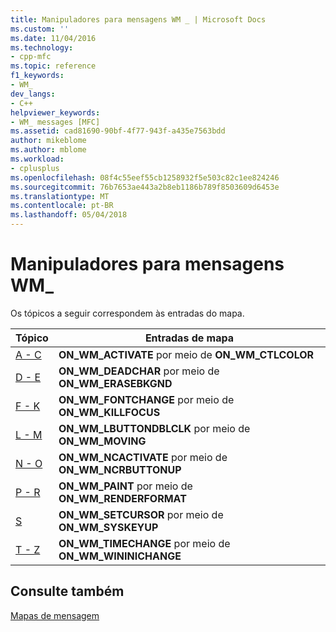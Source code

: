 ```yaml
---
title: Manipuladores para mensagens WM _ | Microsoft Docs
ms.custom: ''
ms.date: 11/04/2016
ms.technology:
- cpp-mfc
ms.topic: reference
f1_keywords:
- WM_
dev_langs:
- C++
helpviewer_keywords:
- WM_ messages [MFC]
ms.assetid: cad81690-90bf-4f77-943f-a435e7563bdd
author: mikeblome
ms.author: mblome
ms.workload:
- cplusplus
ms.openlocfilehash: 08f4c55eef55cb1258932f5e503c82c1ee824246
ms.sourcegitcommit: 76b7653ae443a2b8eb1186b789f8503609d6453e
ms.translationtype: MT
ms.contentlocale: pt-BR
ms.lasthandoff: 05/04/2018
---
```

# <a name="handlers-for-wm-messages"></a>Manipuladores para mensagens WM_
Os tópicos a seguir correspondem às entradas do mapa.  
  
|Tópico|Entradas de mapa|  
|-----------|-----------------|  
|[A - C](../../mfc/reference/wm-message-handlers-a-c.md)|**ON_WM_ACTIVATE** por meio de **ON_WM_CTLCOLOR**|  
|[D - E](../../mfc/reference/wm-message-handlers-d-e.md)|**ON_WM_DEADCHAR** por meio de **ON_WM_ERASEBKGND**|  
|[F - K](../../mfc/reference/wm-message-handlers-f-k.md)|**ON_WM_FONTCHANGE** por meio de **ON_WM_KILLFOCUS**|  
|[L - M](../../mfc/reference/wm-message-handlers-l-m.md)|**ON_WM_LBUTTONDBLCLK** por meio de **ON_WM_MOVING**|  
|[N - O](../../mfc/reference/wm-message-handlers-n-o.md)|**ON_WM_NCACTIVATE** por meio de **ON_WM_NCRBUTTONUP**|  
|[P - R](../../mfc/reference/wm-messages-p-r.md)|**ON_WM_PAINT** por meio de **ON_WM_RENDERFORMAT**|  
|[S](../../mfc/reference/wm-messages-s.md)|**ON_WM_SETCURSOR** por meio de **ON_WM_SYSKEYUP**|  
|[T - Z](../../mfc/reference/wm-messages-t-z.md)|**ON_WM_TIMECHANGE** por meio de **ON_WM_WININICHANGE**|  
  
## <a name="see-also"></a>Consulte também  
 [Mapas de mensagem](../../mfc/reference/message-maps-mfc.md)

